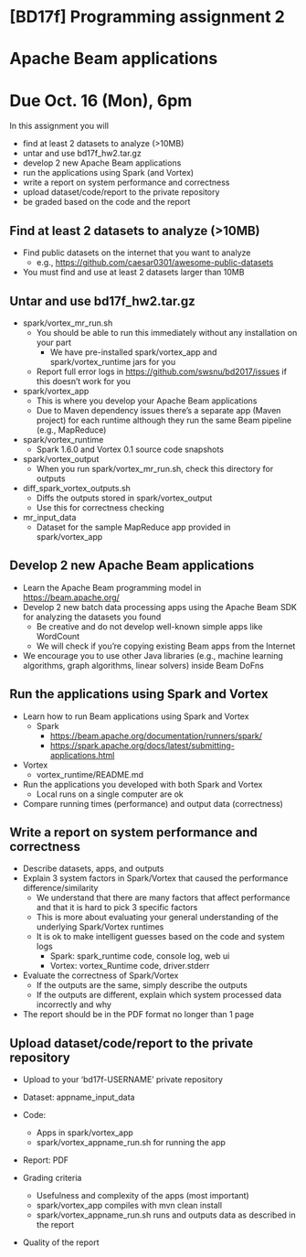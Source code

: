 # [BD17f] Programming assignment 2

# Apache Beam applications

# Due Oct. 16 (Mon), 6pm


In this assignment you will
* find at least 2 datasets to analyze (>10MB)
* untar and use bd17f_hw2.tar.gz
* develop 2 new Apache Beam applications
* run the applications using Spark (and Vortex)
* write a report on system performance and correctness
* upload dataset/code/report to the private repository
* be graded based on the code and the report


## Find at least 2 datasets to analyze (>10MB)
* Find public datasets on the internet that you want to analyze
  * e.g., https://github.com/caesar0301/awesome-public-datasets
* You must find and use at least 2 datasets larger than 10MB

## Untar and use bd17f_hw2.tar.gz
* spark/vortex_mr_run.sh
  * You should be able to run this immediately without any installation on your part
    * We have pre-installed spark/vortex_app and spark/vortex_runtime jars for you
  * Report full error logs in https://github.com/swsnu/bd2017/issues if this doesn’t work for you
* spark/vortex_app
  * This is where you develop your Apache Beam applications
  * Due to Maven dependency issues there’s a separate app (Maven project) for each runtime although they run the same Beam pipeline (e.g., MapReduce)
* spark/vortex_runtime
  * Spark 1.6.0 and Vortex 0.1 source code snapshots
* spark/vortex_output
  * When you run spark/vortex_mr_run.sh, check this directory for outputs
* diff_spark_vortex_outputs.sh
  * Diffs the outputs stored in spark/vortex_output 
  * Use this for correctness checking
* mr_input_data
  * Dataset for the sample MapReduce app provided in spark/vortex_app

## Develop 2 new Apache Beam applications
* Learn the Apache Beam programming model in https://beam.apache.org/
* Develop 2 new batch data processing apps using the Apache Beam SDK for analyzing the datasets you found
  * Be creative and do not develop well-known simple apps like WordCount
  * We will check if you’re copying existing Beam apps from the Internet
* We encourage you to use other Java libraries (e.g., machine learning algorithms, graph algorithms, linear solvers) inside Beam DoFns


## Run the applications using Spark and Vortex
* Learn how to run Beam applications using Spark and Vortex
  * Spark
    * https://beam.apache.org/documentation/runners/spark/
    * https://spark.apache.org/docs/latest/submitting-applications.html
* Vortex
  * vortex_runtime/README.md
* Run the applications you developed with both Spark and Vortex
  * Local runs on a single computer are ok
* Compare running times (performance) and output data (correctness)


## Write a report on system performance and correctness
* Describe datasets, apps, and outputs
* Explain 3 system factors in Spark/Vortex that caused the performance difference/similarity
  * We understand that there are many factors that affect performance and that it is hard to pick 3 specific factors
  * This is more about evaluating your general understanding of the underlying Spark/Vortex runtimes
  * It is ok to make intelligent guesses based on the code and system logs
    * Spark: spark_runtime code, console log, web ui
    * Vortex: vortex_Runtime code, driver.stderr
* Evaluate the correctness of Spark/Vortex
  * If the outputs are the same, simply describe the outputs
  * If the outputs are different, explain which system processed data incorrectly and why
* The report should be in the PDF format no longer than 1 page


## Upload dataset/code/report to the private repository
* Upload to your ‘bd17f-USERNAME’ private repository
* Dataset: appname_input_data
* Code: 
  * Apps in spark/vortex_app
  * spark/vortex_appname_run.sh for running the app
* Report: PDF


* Grading criteria
  * Usefulness and complexity of the apps (most important)
  * spark/vortex_app compiles with mvn clean install
  * spark/vortex_appname_run.sh runs and outputs data as described in the report
* Quality of the report
